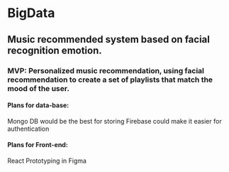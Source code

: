 # BigData

## Music recommended system based on facial recognition emotion.

### MVP: Personalized music recommendation, using facial recommendation to create a set of playlists that match the mood of the user.

#### Plans for data-base:
Mongo DB would be the best for storing
Firebase could make it easier for authentication


#### Plans for Front-end:
React
Prototyping in Figma
